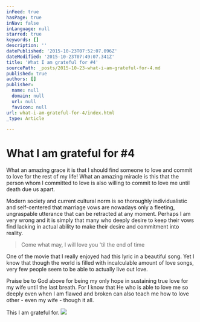 ```yaml
---
inFeed: true
hasPage: true
inNav: false
inLanguage: null
starred: true
keywords: []
description: ''
datePublished: '2015-10-23T07:52:07.096Z'
dateModified: '2015-10-23T07:49:07.341Z'
title: 'What I am grateful for #4'
sourcePath: _posts/2015-10-23-what-i-am-grateful-for-4.md
published: true
authors: []
publisher:
  name: null
  domain: null
  url: null
  favicon: null
url: what-i-am-grateful-for-4/index.html
_type: Article

---
```

# What I am grateful for \#4

What an amazing grace it is that I should find someone to love and commit to love for the rest of my life! What an amazing miracle is this that the person whom I committed to love is also willing to commit to love me until death due us apart.

Modern society and current cultural norm is so thoroughly individualistic and self-centered that marriage vows are nowadays only a fleeting, ungraspable utterance that can be retracted at any moment. Perhaps I am very wrong and it is simply that many who deeply desire to keep their vows find lacking in actual ability to make their desire and commitment into reality.

> Come what may, I will love you 'til the end of time

One of the movie that I really enjoyed had this lyric in a beautiful song. Yet I know that though the world is filled with incalculable amount of love songs, very few people seem to be able to actually live out love.

Praise be to God above for being my only hope in sustaining true love for my wife until the last breath. For I know that He who is able to love me so deeply even when I am flawed and broken can also teach me how to love other - even my wife - though it all.

This I am grateful for.
![](https://the-grid-user-content.s3-us-west-2.amazonaws.com/aeec0f85-3a9f-4e45-a7be-ee2e6554d52f.jpg)